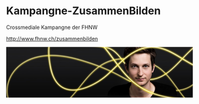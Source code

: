 Kampangne-ZusammenBilden
========================

Crossmediale Kampangne der FHNW

http://www.fhnw.ch/zusammenbilden

![alt text](fhnw_topimage_de.jpg "ZUSAMMEN BILDEN")
